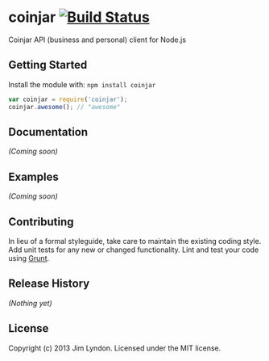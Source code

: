 # coinjar [![Build Status](https://secure.travis-ci.org/jimlyndon/CoinJarNPM.png?branch=master)](http://travis-ci.org/jimlyndon/CoinJar)

Coinjar API (business and personal) client for Node.js

## Getting Started
Install the module with: `npm install coinjar`

```javascript
var coinjar = require('coinjar');
coinjar.awesome(); // "awesome"
```

## Documentation
_(Coming soon)_

## Examples
_(Coming soon)_

## Contributing
In lieu of a formal styleguide, take care to maintain the existing coding style. Add unit tests for any new or changed functionality. Lint and test your code using [Grunt](http://gruntjs.com/).

## Release History
_(Nothing yet)_

## License
Copyright (c) 2013 Jim Lyndon. Licensed under the MIT license.
